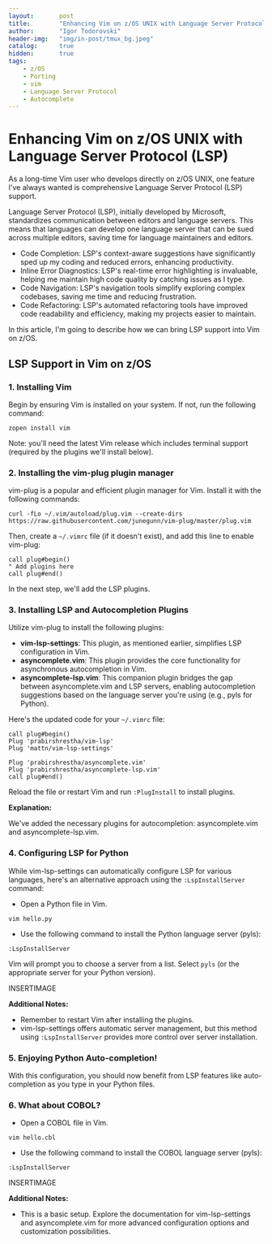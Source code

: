 ```yaml
---
layout:       post
title:        "Enhancing Vim on z/OS UNIX with Language Server Protocol (LSP)"
author:       "Igor Todorovski"
header-img:   "img/in-post/tmux_bg.jpeg"
catalog:      true
hidden:       true
tags:
    - z/OS
    - Porting
    - vim
    - Language Server Protocol
    - Autocomplete
---
```


# Enhancing Vim on z/OS UNIX with Language Server Protocol (LSP)

As a long-time Vim user who develops directly on z/OS UNIX, one feature I've always wanted is comprehensive Language Server Protocol (LSP) support.

Language Server Protocol (LSP), initially developed by Microsoft, standardizes communication between editors and language servers. This means that languages can develop one language server that can be sued across multiple editors, saving time for language maintainers and editors.

* Code Completion: LSP's context-aware suggestions have significantly sped up my coding and reduced errors, enhancing productivity.
* Inline Error Diagnostics: LSP's real-time error highlighting is invaluable, helping me maintain high code quality by catching issues as I type.
* Code Navigation: LSP's navigation tools simplify exploring complex codebases, saving me time and reducing frustration.
* Code Refactoring: LSP's automated refactoring tools have improved code readability and efficiency, making my projects easier to maintain.

In this article, I'm going to describe how we can bring LSP support into Vim on z/OS.

## LSP Support in Vim on z/OS

### 1. Installing Vim

Begin by ensuring Vim is installed on your system. If not, run the following command:

```
zopen install vim
```

Note: you'll need the latest Vim release which includes terminal support (required by the plugins we'll install below).

### 2. Installing the vim-plug plugin manager

vim-plug is a popular and efficient plugin manager for Vim. Install it with the following commands:

```
curl -fLo ~/.vim/autoload/plug.vim --create-dirs https://raw.githubusercontent.com/junegunn/vim-plug/master/plug.vim
```

Then, create a `~/.vimrc` file (if it doesn't exist), and add this line to enable vim-plug:

```
call plug#begin()
" Add plugins here
call plug#end()
```

In the next step, we'll add the LSP plugins.

### 3. Installing LSP and Autocompletion Plugins

Utilize vim-plug to install the following plugins:

- **vim-lsp-settings**: This plugin, as mentioned earlier, simplifies LSP configuration in Vim.
- **asyncomplete.vim**: This plugin provides the core functionality for asynchronous autocompletion in Vim.
- **asyncomplete-lsp.vim**: This companion plugin bridges the gap between asyncomplete.vim and LSP servers, enabling autocompletion suggestions based on the language server you're using (e.g., pyls for Python).

Here's the updated code for your `~/.vimrc` file:

```vim
call plug#begin()
Plug 'prabirshrestha/vim-lsp'
Plug 'mattn/vim-lsp-settings'

Plug 'prabirshrestha/asyncomplete.vim'
Plug 'prabirshrestha/asyncomplete-lsp.vim'
call plug#end()
```

Reload the file or restart Vim and run `:PlugInstall` to install plugins.

**Explanation:**

We've added the necessary plugins for autocompletion: asyncomplete.vim and asyncomplete-lsp.vim.

### 4. Configuring LSP for Python

While vim-lsp-settings can automatically configure LSP for various languages, here's an alternative approach using the `:LspInstallServer` command:

- Open a Python file in Vim.

```
vim hello.py
```

- Use the following command to install the Python language server (pyls):

```vim
:LspInstallServer
```

Vim will prompt you to choose a server from a list. Select `pyls` (or the appropriate server for your Python version).

INSERTIMAGE

**Additional Notes:**

- Remember to restart Vim after installing the plugins.
- vim-lsp-settings offers automatic server management, but this method using `:LspInstallServer` provides more control over server installation.

### 5. Enjoying Python Auto-completion!

With this configuration, you should now benefit from LSP features like auto-completion as you type in your Python files.

### 6. What about COBOL? 

- Open a COBOL file in Vim.

```
vim hello.cbl
```

- Use the following command to install the COBOL language server (pyls):

```vim
:LspInstallServer
```

INSERTIMAGE

**Additional Notes:**

- This is a basic setup. Explore the documentation for vim-lsp-settings and asyncomplete.vim for more advanced configuration options and customization possibilities.

